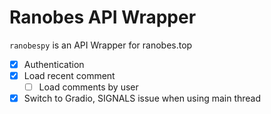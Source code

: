 # Ranobes API Wrapper


`ranobespy` is an API Wrapper for ranobes.top

- [x] Authentication
- [x] Load recent comment
  - [ ] Load comments by user
- [x] Switch to Gradio, SIGNALS issue when using main thread
